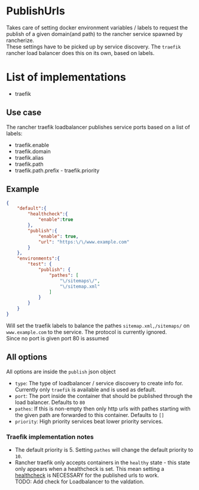 # PublishUrls
Takes care of setting docker environment variables / labels to request the publish of a given domain(and path) to the
rancher service spawned by rancherize.  
These settings have to be picked up by service discovery. The `traefik` rancher load balancer does this on its own, based
on labels.

# List of implementations
- traefik

## Use case
The rancher traefik loadbalancer publishes service ports based on a list of labels:
- traefik.enable
- traefik.domain
- traefik.alias
- traefik.path
- traefik.path.prefix - traefik.priority

## Example
```json
{
	"default":{
		"healthcheck":{
			"enable":true
		},
		"publish":{
			"enable": true,
			"url": "https:\/\/www.example.com"
		}
	},
	"environments":{
		"test": {
			"publish": {
				"pathes": [
					"\/sitemaps\/",
					"\/sitemap.xml"
				]
			}
		}
	}
}
```
Will set the traefik labels to balance the pathes `sitemap.xml,/sitemaps/` on `www.example.com` to the service.
The protocol is currently ignored.  
Since no port is given port 80 is assumed

## All options
All options are inside the `publish` json object
- `type`: The type of loadbalancer / service discovery to create info for. Currently only `traefik` is available and is used
  as default.
- `port`: The port inside the container that should be published through the load balancer. Defaults to `80`
- `pathes`: If this is non-empty then only http urls with pathes starting with the given path are forwarded to this container. Defaults to `[]`
- `priority`: High priority services beat lower priority services.

### Traefik implementation notes
- The default priority is 5. Setting `pathes` will change the default priority to `10`.
- Rancher traefik only accepts containers in the `healthy` state - this state only appears when a healthcheck is set. This mean
  setting a [healthcheck](../Healthcheck/README.md) is NECESSARY for the published urls to work.  
  TODO: Add check for Loadbalancer to the valdation.
